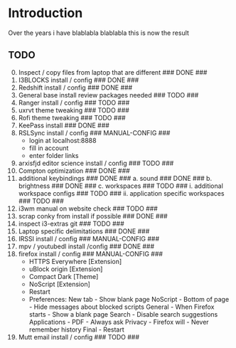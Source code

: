 # Introduction

Over the years i have blablabla
blablabla this is now the result

## TODO

0. Inspect / copy files from laptop that are different      ### DONE ###
1. I3BLOCKS install / config                                ### DONE ###
2. Redshift install / config                                ### DONE ###
3. General base install review packages needed              ###     TODO ###
4. Ranger install / config                                  ###     TODO ###
5. uxrvt theme tweaking                                     ###     TODO ###
6. Rofi theme tweaking                                      ###     TODO ###
7. KeePass install                                          ### DONE ###
8. RSLSync install / config                                 ###     MANUAL-CONFIG ### 
	* login at localhost:8888
	* fill in account
	* enter folder links
9. arxisfjd editor science install / config                 ###     TODO ###
10. Compton optimization                                    ### DONE ###
11. additional keybindings                                  ### DONE ###
    a. sound                                                ### DONE ###
    b. brightness                                           ### DONE ###
    c. workspaces                                           ###     TODO ###
        i. additional workspace configs                     ###     TODO ###
        ii. application specific workspaces                 ###     TODO ###
12. i3wm manual on website check                            ###     TODO ###
13. scrap conky from install if possible                    ### DONE ###
14. inspect i3-extras git                                   ###     TODO ###
15. Laptop specific delimitations                           ### DONE ###
16. IRSSI install / config                                  ###     MANUAL-CONFIG ###
17. mpv / youtubedl install /config                         ### DONE ###
18. firefox install / config                                ###     MANUAL-CONFIG ###
    * HTTPS Everywhere [Extension]
    * uBlock origin [Extension]
    * Compact Dark [Theme]
    * NoScript [Extension]
    * Restart
    * Preferences:
        New tab         -   Show blank page
        NoScript        -   Bottom of page              -   Hide messages about blocked scripts
        General         -   When Firefox starts         -   Show a blank page 
        Search          -   Disable search suggestions
        Applications    -   PDF                         -   Always ask
        Privacy         -   Firefox will                -   Never remember history
        Final           -   Restart
19. Mutt email install / config                             ###     TODO ###
